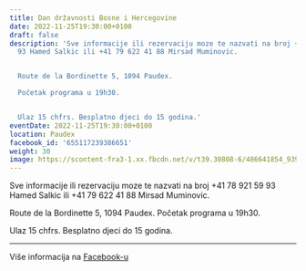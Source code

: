 ```yaml
---
title: Dan državnosti Bosne i Hercegovine
date: 2022-11-25T19:30:00+0100
draft: false
description: 'Sve informacije ili rezervaciju moze te nazvati na broj +41 78 921 59
  93 Hamed Salkic ili +41 79 622 41 88 Mirsad Muminovic.


  Route de la Bordinette 5, 1094 Paudex.

  Početak programa u 19h30.


  Ulaz 15 chfrs. Besplatno djeci do 15 godina.'
eventDate: 2022-11-25T19:30:00+0100
location: Paudex
facebook_id: '655117239386651'
weight: 30
image: https://scontent-fra3-1.xx.fbcdn.net/v/t39.30808-6/486641854_9399207156841686_1516080123773765506_n.jpg?_nc_cat=103&ccb=1-7&_nc_sid=9e60e4&_nc_eui2=AeFNI4XpykmApMwW4kI8RV0oytHwNcaYv4LK0fA1xpi_gios9O5OYrFlPpeJ5BZpNCeYN_uedzectmnKW_KC0uLf&_nc_ohc=EeuNFtPzmGUQ7kNvwEvmZSg&_nc_oc=AdlDzz6AFeiyaazdQ9WpBNuz5gyqSu-GPhqVDSqbYa0puy1WQUXz358VqywJKsJHYwE&_nc_zt=23&_nc_ht=scontent-fra3-1.xx&edm=ABTKTjYEAAAA&_nc_gid=FaZe0IOjiJNNHV9Id45ROg&oh=00_AfLZTHqC7FUjeMt2O8QgwWdGJMkMVfSSv8RJssP-WPo1nA&oe=681F613D
---
```


Sve informacije ili rezervaciju moze te nazvati na broj +41 78 921 59 93 Hamed Salkic ili +41 79 622 41 88 Mirsad Muminovic.

Route de la Bordinette 5, 1094 Paudex.
Početak programa u 19h30.

Ulaz 15 chfrs. Besplatno djeci do 15 godina.

---

Više informacija na [Facebook-u](https://facebook.com/events/655117239386651)
